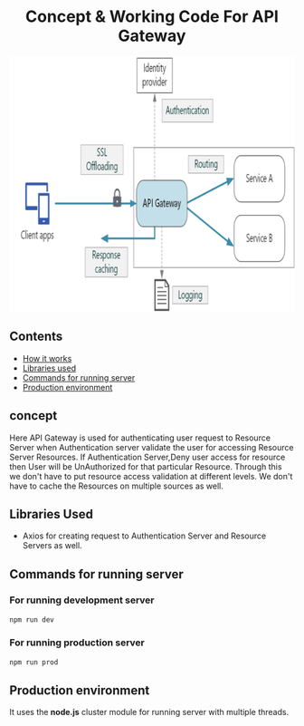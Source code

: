 <div align=center>
<h1>Concept & Working Code For API Gateway</h1>
<img src="./API_Gateway.png" alt="API Gateway" width="600px" height="450px" >
</div>

## Contents

- [How it works](#Concept)
- [Libraries used](#Libraries-Used)
- [Commands for running server](#Commands-for-running-server)
- [Production environment](#Production-Environment)

## concept

Here API Gateway is used for authenticating user request to Resource Server when Authentication server
validate the user for accessing Resource Server Resources. If Authentication Server,Deny user access for resource then
User will be UnAuthorized for that particular Resource. Through this we don't have to put resource access validation at different levels.
We don't have to cache the Resources on multiple sources as well.

## Libraries Used

- Axios for creating request to Authentication Server and Resource Servers as well.

## Commands for running server

### For running development server

```
npm run dev
```

### For running production server

```
npm run prod
```

## Production environment

It uses the <b>node.js</b> cluster module for running server with multiple threads.
